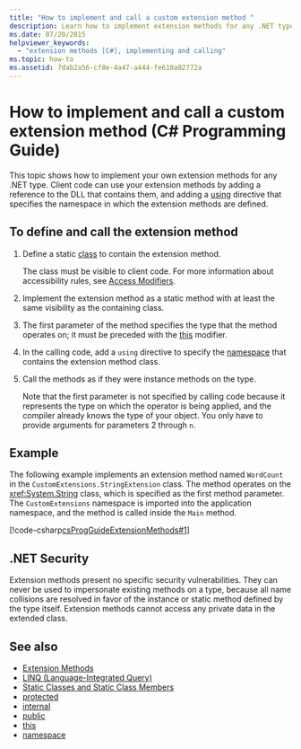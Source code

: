 ```yaml
---
title: "How to implement and call a custom extension method "
description: Learn how to implement extension methods for any .NET type. Client code can use your methods by adding a reference to a DLL and adding a using directive.
ms.date: 07/20/2015
helpviewer_keywords: 
  - "extension methods [C#], implementing and calling"
ms.topic: how-to
ms.assetid: 7dab2a56-cf8e-4a47-a444-fe610a02772a
---
```

# How to implement and call a custom extension method (C# Programming Guide)

This topic shows how to implement your own extension methods for any .NET type. Client code can use your extension methods by adding a reference to the DLL that contains them, and adding a [using](../../language-reference/keywords/using-directive.md) directive that specifies the namespace in which the extension methods are defined.  
  
## To define and call the extension method  
  
1. Define a static [class](./static-classes-and-static-class-members.md) to contain the extension method.  
  
     The class must be visible to client code. For more information about accessibility rules, see [Access Modifiers](./access-modifiers.md).  
  
2. Implement the extension method as a static method with at least the same visibility as the containing class.  
  
3. The first parameter of the method specifies the type that the method operates on; it must be preceded with the [this](../../language-reference/keywords/this.md) modifier.  
  
4. In the calling code, add a `using` directive to specify the [namespace](../../language-reference/keywords/namespace.md) that contains the extension method class.  
  
5. Call the methods as if they were instance methods on the type.  
  
     Note that the first parameter is not specified by calling code because it represents the type on which the operator is being applied, and the compiler already knows the type of your object. You only have to provide arguments for parameters 2 through `n`.  
  
## Example  

 The following example implements an extension method named `WordCount` in the `CustomExtensions.StringExtension` class. The method operates on the <xref:System.String> class, which is specified as the first method parameter. The `CustomExtensions` namespace is imported into the application namespace, and the method is called inside the `Main` method.  
  
 [!code-csharp[csProgGuideExtensionMethods#1](~/samples/snippets/csharp/VS_Snippets_VBCSharp/csProgGuideExtensionMethods/cs/extensionmethods.cs#1)]  
  
## .NET Security  

 Extension methods present no specific security vulnerabilities. They can never be used to impersonate existing methods on a type, because all name collisions are resolved in favor of the instance or static method defined by the type itself. Extension methods cannot access any private data in the extended class.  
  
## See also

- [Extension Methods](./extension-methods.md)
- [LINQ (Language-Integrated Query)](/dotnet/csharp/linq/)
- [Static Classes and Static Class Members](./static-classes-and-static-class-members.md)
- [protected](../../language-reference/keywords/protected.md)
- [internal](../../language-reference/keywords/internal.md)
- [public](../../language-reference/keywords/public.md)
- [this](../../language-reference/keywords/this.md)
- [namespace](../../language-reference/keywords/namespace.md)
